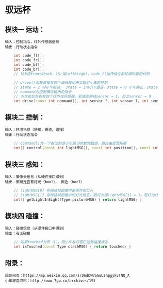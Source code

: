 # 驭远杯
## 模块一 运动：
    输入：控制指令，红外传感器信息 
    输出：行动状态指令
```cpp
    int code_fl[];
    int code_fr[];
    int code_bl[];
    int code_br[];
    // f&b指front&back，l&r指left&right，code_fl指传给左前轮编码器的代码
    
    // drive()函数直接写四个编码数组来实现对小车的控制
    // state = 2 时小车前进， state = 1时小车后退，state = 0 小车静止，state = -1小车旋转 
    // command为控制模块输出的指令
    // 小车前后左右有四个红外线传感器，若感应到线sensor = 1, 反之sensor = 0
    int drive(const int command[], int sensor_f, int sensor_l, int sensor_r, int sensor_b) { return state; }
```
## 模块二 控制：
    输入：环境讯息（感知，循迹，碰撞） 
    输出：行动状态指令
```cpp
    // command[]为一个各位包含小车运动参数的数组，随自由度而拓展
    int[] control(const int lightMSG[], const int position[], const int touched, ...) { return command; }
```
## 模块三 感知：
    输入：摄像头信息（从硬件接口得到）
    输出：画面是否有灯光（bool）， 颜色（bool）
```cpp
    // lightMSG[0] 存储该帧图像中是否存在灯光
    // lightMSG[1] 存储该帧图像中的灯光信息，若灯为绿lightMSG[1] = 1，若灯为红lightMSG[1] = 0
    int[] getLightInSight(Type pictureMSG) { return lightMSG; }
```
## 模块四 碰撞：
    输入：碰撞信息（从硬件接口中得到）
    输出：有无碰撞
```cpp
    // 如果touched为真（1），则小车与灯塔已达到碰撞状态
    int isTouched(const Type clashMSG) { return touched; }
```
## 附录：
    规则网页：https://mp.weixin.qq.com/s/D6dDW7oGuLzhpgyk5TNQ_A
    小车底盘资料：http://www.7gp.cn/archives/195
    

